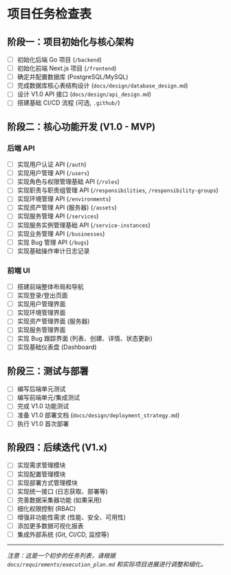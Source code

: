 # 项目任务检查表

## 阶段一：项目初始化与核心架构

-   [ ] 初始化后端 Go 项目 (`/backend`)
-   [ ] 初始化前端 Next.js 项目 (`/frontend`)
-   [ ] 确定并配置数据库 (PostgreSQL/MySQL)
-   [ ] 完成数据库核心表结构设计 (`docs/design/database_design.md`)
-   [ ] 设计 V1.0 API 接口 (`docs/design/api_design.md`)
-   [ ] 搭建基础 CI/CD 流程 (可选, `.github/`)

## 阶段二：核心功能开发 (V1.0 - MVP)

### 后端 API

-   [ ] 实现用户认证 API (`/auth`)
-   [ ] 实现用户管理 API (`/users`)
-   [ ] 实现角色与权限管理基础 API (`/roles`)
-   [ ] 实现职责与职责组管理 API (`/responsibilities`, `/responsibility-groups`)
-   [ ] 实现环境管理 API (`/environments`)
-   [ ] 实现资产管理 API (服务器) (`/assets`)
-   [ ] 实现服务管理 API (`/services`)
-   [ ] 实现服务实例管理基础 API (`/service-instances`)
-   [ ] 实现业务管理 API (`/businesses`)
-   [ ] 实现 Bug 管理 API (`/bugs`)
-   [ ] 实现基础操作审计日志记录

### 前端 UI

-   [ ] 搭建前端整体布局和导航
-   [ ] 实现登录/登出页面
-   [ ] 实现用户管理界面
-   [ ] 实现环境管理界面
-   [ ] 实现资产管理界面 (服务器)
-   [ ] 实现服务管理界面
-   [ ] 实现 Bug 跟踪界面 (列表、创建、详情、状态更新)
-   [ ] 实现基础仪表盘 (Dashboard)

## 阶段三：测试与部署

-   [ ] 编写后端单元测试
-   [ ] 编写前端单元/集成测试
-   [ ] 完成 V1.0 功能测试
-   [ ] 准备 V1.0 部署文档 (`docs/design/deployment_strategy.md`)
-   [ ] 执行 V1.0 首次部署

## 阶段四：后续迭代 (V1.x)

-   [ ] 实现需求管理模块
-   [ ] 实现配置管理模块
-   [ ] 实现部署方式管理模块
-   [ ] 实现统一接口 (日志获取、部署等)
-   [ ] 完善数据采集器功能 (如果采用)
-   [ ] 细化权限控制 (RBAC)
-   [ ] 增强非功能性需求 (性能、安全、可用性)
-   [ ] 添加更多数据可视化报表
-   [ ] 集成外部系统 (Git, CI/CD, 监控等)

---

*注意：这是一个初步的任务列表，请根据 `docs/requirements/execution_plan.md` 和实际项目进展进行调整和细化。*